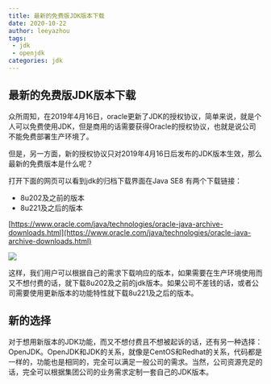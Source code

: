 ```yaml
---
title: 最新的免费版JDK版本下载
date: 2020-10-22
author: leeyazhou
tags:
 - jdk
 - openjdk
categories: jdk
---
```


## 最新的免费版JDK版本下载

众所周知，在2019年4月16日，oracle更新了JDK的授权协议，简单来说，就是个人可以免费使用JDK，但是商用的话需要获得Oracle的授权协议，也就是说公司不能免费部署生产环境了。

但是，另一方面，新的授权协议只对2019年4月16日后发布的JDK版本生效，那么最新的免费版本是什么呢？

打开下面的网页可以看到jdk的归档下载界面在Java SE8 有两个下载链接：
- 8u202及之前的版本
- 8u221及之后的版本

[https://www.oracle.com/java/technologies/oracle-java-archive-downloads.html](https://www.oracle.com/java/technologies/oracle-java-archive-downloads.html)

![](https://cdn.jsdelivr.net/gh/yaolinxue/img/2020-10-22/1603374781381-image.png)

这样，我们用户可以根据自己的需求下载响应的版本，如果需要在生产环境使用而又不想付费的话，就下载8u202及之前的jdk版本。如果公司不差钱的话，或者公司需要使用更新版本的功能特性就下载8u221及之后的版本。

## 新的选择

对于想用新版本的JDK功能，而又不想付费且不想被起诉的话，还有另一种选择：OpenJDK。OpenJDK和JDK的关系，就像是CentOS和Redhat的关系，代码都是一样的，功能也是相同的，完全可以满足一般公司的需求。当然，公司资源充足的话，完全可以根据集团公司的业务需求定制一套自己的JDK版本。